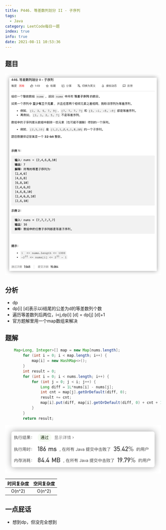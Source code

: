 ```yaml
---
title: P446. 等差数列划分 II - 子序列
tags:
  - Java
category: LeetCode每日一题
index: true
info: true
date: 2021-08-11 10:53:36
---
```


<!-- more -->

## 题目

![image-20210811105405126](https://raw.githubusercontent.com/C1EYE/figureBed/main/img/20210811105405.png)

## 分析

- dp
- dp[i] [d]表示以i结尾的公差为d的等差数列个数
- 遍历等差数列后两位，i<j,dp[i] [d] = dp[j] [d]+1
- 官方题解里用一个map数组来解决

## 题解

```java
	Map<Long, Integer>[] map = new Map[nums.length];
		for (int i = 0; i < map.length; i++) {
			map[i] = new HashMap<>();
		}
		int result = 0;
		for (int i = 0; i < nums.length; i++) {
			for (int j = 0; j < i; j++) {
				Long diff = 1L*nums[i] - nums[j];
				int cnt = map[j].getOrDefault(diff, 0);
				result += cnt;
				map[i].put(diff, map[i].getOrDefault(diff, 0) + cnt + 1);
			}
		}
		return result;
```

![image-20210811110303112](https://raw.githubusercontent.com/C1EYE/figureBed/main/img/20210811110303.png)

| 时间复杂度 | 空间复杂度 |
| :--------: | :--------: |
|    O(n^2)    |    O(n^2)    |



## 一点屁话

- 想到dp，但没完全想到
